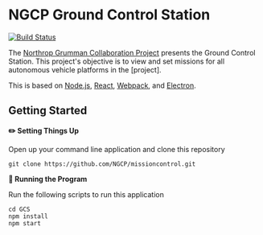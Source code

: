 # NGCP Ground Control Station

[![Build Status](https://travis-ci.com/NGCP/GCS.svg?branch=dev-2018)](https://travis-ci.com/NGCP/GCS)

The [Northrop Grumman Collaboration Project] presents the Ground Control Station. This project's objective is to view and set missions for all autonomous vehicle platforms in the [project].

This is based on [Node.js], [React], [Webpack], and [Electron].

## Getting Started
**:pencil2: Setting Things Up**

Open up your command line application and clone this repository

```
git clone https://github.com/NGCP/missioncontrol.git
```

**:scroll: Running the Program**

Run the following scripts to run this application

```
cd GCS
npm install
npm start
```

[Northrop Grumman Collaboration Project]: http://www.ngcpcalpoly.com/about.html
[Node.js]: https://github.com/nodejs/node
[React]: https://github.com/facebook/react
[Webpack]: https://github.com/webpack/webpack
[Electron]: https://github.com/electron/electron
